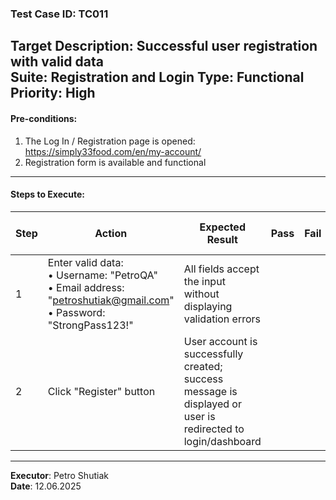 ### Test Case ID: TC011  
**Target Description**: Successful user registration with valid data  
**Suite**: Registration and Login
**Type**: Functional  
**Priority**: High  
---

#### Pre-conditions:
1. The Log In / Registration page is opened: https://simply33food.com/en/my-account/  
2. Registration form is available and functional  

---

#### Steps to Execute:

| Step | Action | Expected Result | Pass | Fail | Bug Report ID |
|------|--------|------------------|------|------|----------------|
| 1 | Enter valid data:<br>• Username: "PetroQA"<br>• Email address: "petroshutiak@gmail.com"<br>• Password: "StrongPass123!" | All fields accept the input without displaying validation errors |      |      |                |
| 2 | Click "Register" button | User account is successfully created; success message is displayed or user is redirected to login/dashboard |      |      |                |

---

**Executor**: Petro Shutiak  
**Date**: 12.06.2025  
